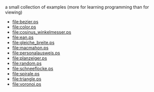 a small collection of examples (more for learning programming than for viewing)

- <file:bezier.ps>
- <file:color.ps>
- <file:cosinus_winkelmesser.ps>
- <file:ean.ps>
- <file:gleiche_breite.ps>
- <file:macmahon.ps>
- <file:personalausweis.ps>
- <file:planzeiger.ps>
- <file:random.ps>
- <file:schneeflocke.ps>
- <file:spirale.ps>
- <file:triangle.ps>
- <file:voronoi.ps>

